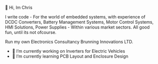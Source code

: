 👋 Hi, Im Chris

I write code - For the world of embedded systems, with experience of DCDC Converters, Battery Management Systems, Motor Control Systems, HMI Solutions, Power Supplies - Within various market sectors. All good fun, until its not ofcourse.

Run my own Electronics Consultancy Brunning Innovations LTD.

- 🔭 I’m currently working on Inverters for Electric Vehicles
- 🌱 I’m currently learning PCB Layout and Enclosure Design

